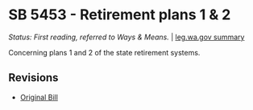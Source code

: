 # SB 5453 - Retirement plans 1 & 2
*Status: First reading, referred to Ways & Means.* | [leg.wa.gov summary](https://app.leg.wa.gov/billsummary?BillNumber=5453&Year=2021)

Concerning plans 1 and 2 of the state retirement systems.

## Revisions
* [Original Bill](1/)